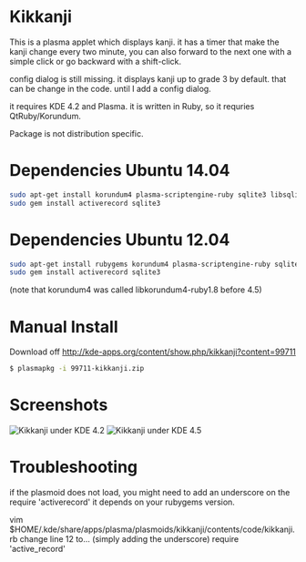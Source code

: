 # Kikkanji

This is a plasma applet which displays kanji. it has a timer that make the kanji change every two minute, you can also forward to the next one with a simple click or go backward with a shift-click.

config dialog is still missing. it displays kanji up to grade 3 by default. that can be change in the code. until I add a config dialog.

it requires KDE 4.2 and Plasma. it is written in Ruby, so it requries QtRuby/Korundum.

Package is not distribution specific.

# Dependencies Ubuntu 14.04
```bash
sudo apt-get install korundum4 plasma-scriptengine-ruby sqlite3 libsqlite3-dev ruby-dev
sudo gem install activerecord sqlite3
```

# Dependencies Ubuntu 12.04
```bash
sudo apt-get install rubygems korundum4 plasma-scriptengine-ruby sqlite3 libsqlite3-ruby1.8 libsqlite3-ruby libsqlite3-dev
sudo gem install activerecord sqlite3
```
(note that korundum4 was called libkorundum4-ruby1.8 before 4.5)

# Manual Install
Download off http://kde-apps.org/content/show.php/kikkanji?content=99711
```bash
$ plasmapkg -i 99711-kikkanji.zip
```

# Screenshots

![Kikkanji under KDE 4.2](http://kde-apps.org/CONTENT/content-pre1/99711-1.png "Kikkanji under KDE 4.2")
![Kikkanji under KDE 4.5](http://kde-apps.org/CONTENT/content-pre2/99711-2.png "Kikkanji under KDE 4.5")

# Troubleshooting
if the plasmoid does not load, you might need to add an underscore on the
require 'activerecord'
it depends on your rubygems version.

vim $HOME/.kde/share/apps/plasma/plasmoids/kikkanji/contents/code/kikkanji.rb
change line 12 to... (simply adding the underscore)
require 'active_record'
